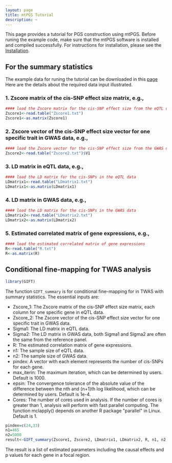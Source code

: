 ```yaml
---
layout: page
title: mtPGS Tutorial
description: ~
---
```

This page provides a tutorial for PGS construction using mtPGS. Before runing the example code, make sure that the mtPGS software is installed and compiled successfully. For instructions for installation, please see the [Installation](https://github.com/xuchang0201/mtPGS/blob/main/docs/documentation/02_installation.md).

## For the summary statistics
The example data for runing the tutorial can be downloaded in this [page](https://yuanzhongshang.github.io/GIFT/documentation/03_data.html)
Here are the details about the required data input illustrated. 
### 1. Zscore matrix of the cis-SNP effect size matrix, e.g.,
```r
#### load the Zscore matrix for the cis-SNP effect size from the eQTL data
Zscore1<-read.table("Zscore1.txt")
Zscore1<-as.matrix(Zscore1)
```

### 2. Zscore vector of the cis-SNP effect size vector for one specific trait in GWAS data,  e.g.,
```r
#### load the Zscore vector for the cis-SNP effect size from the GWAS data
Zscore2<-read.table("Zscore2.txt")$V1
```

### 3. LD matrix in eQTL data,  e.g.,
```r
#### load the LD matrix for the cis-SNPs in the eQTL data
LDmatrix1<-read.table("LDmatrix1.txt")
LDmatrix1<-as.matrix(LDmatrix1)
```

### 4. LD matrix in GWAS data,  e.g.,
```r
#### load the LD matrix for the cis-SNPs in the GWAS data
LDmatrix2<-read.table("LDmatrix2.txt")
LDmatrix2<-as.matrix(LDmatrix2)
```
### 5. Estimated correlated matrix of gene expressions,  e.g.,
```r
#### load the estimated correlated matrix of gene expressions
R<-read.table("R.txt")
R<-as.matrix(R)
``` 

## Conditional fine-mapping for TWAS analysis
```r
library(GIFT)
``` 
The function `GIFT_summary` is for conditional fine-mapping for in TWAS with summary statistics. The essential inputs are:
- Zscore_1: The Zscore matrix of the cis-SNP effect size matrix, each column for one specific gene in eQTL data.
- Zscore_2: The Zscore vector of the cis-SNP effect size vector for one specific trait in GWAS data.
- Sigma1: The LD matrix in eQTL data.
- Sigma2: The LD matrix in GWAS data, both Sigma1 and Sigma2 are often the same from the reference panel.
- R: The estimated correlation matrix of gene expressions.
- n1: The sample size of eQTL data.
- n2: The sample size of GWAS data.
- pindex: A vector with each element represents the number of cis-SNPs for each gene.
- max_iterin: The maximum iteration, which can be determined by users. Default is 1000. 
- epsin: The convergence tolerance of the absolute value of the difference between the nth and (n+1)th log likelihood, which can be determined by users. Default is 1e-4. 
- Cores: The number of cores used in analysis. If the number of cores is greater than 1, analysis will perform with fast parallel computing. The function mclapply() depends on another R package "parallel" in Linux. Default is 1.

```r
pindex=c(24,33)
n1=465
n2=5000
result<-GIFT_summary(Zscore1, Zscore2, LDmatrix1, LDmatrix2, R, n1, n2, pindex, max_iterin =1000,epsin=1e-4, Cores=1)

```
The result is a list of estimated parameters including the causal effects and p values for each gene in a focal region. 
